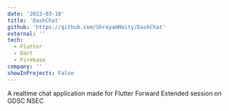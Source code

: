 ```yaml
---
date: '2023-03-18'
title: 'DashChat'
github: 'https://github.com/ShreyamMaity/DashChat'
external: ''
tech:
  - Flutter
  - Dart
  - Firebase
company: ''
showInProjects: False
---
```


A realtime chat application made for Flutter Forward Extended session on GDSC NSEC
